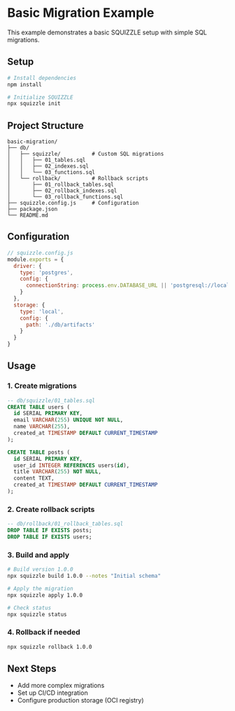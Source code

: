 # Basic Migration Example

This example demonstrates a basic SQUIZZLE setup with simple SQL migrations.

## Setup

```bash
# Install dependencies
npm install

# Initialize SQUIZZLE
npx squizzle init
```

## Project Structure

```
basic-migration/
├── db/
│   ├── squizzle/          # Custom SQL migrations
│   │   ├── 01_tables.sql
│   │   ├── 02_indexes.sql
│   │   └── 03_functions.sql
│   └── rollback/          # Rollback scripts
│       ├── 01_rollback_tables.sql
│       ├── 02_rollback_indexes.sql
│       └── 03_rollback_functions.sql
├── squizzle.config.js     # Configuration
├── package.json
└── README.md
```

## Configuration

```javascript
// squizzle.config.js
module.exports = {
  driver: {
    type: 'postgres',
    config: {
      connectionString: process.env.DATABASE_URL || 'postgresql://localhost:5432/example'
    }
  },
  storage: {
    type: 'local',
    config: {
      path: './db/artifacts'
    }
  }
}
```

## Usage

### 1. Create migrations

```sql
-- db/squizzle/01_tables.sql
CREATE TABLE users (
  id SERIAL PRIMARY KEY,
  email VARCHAR(255) UNIQUE NOT NULL,
  name VARCHAR(255),
  created_at TIMESTAMP DEFAULT CURRENT_TIMESTAMP
);

CREATE TABLE posts (
  id SERIAL PRIMARY KEY,
  user_id INTEGER REFERENCES users(id),
  title VARCHAR(255) NOT NULL,
  content TEXT,
  created_at TIMESTAMP DEFAULT CURRENT_TIMESTAMP
);
```

### 2. Create rollback scripts

```sql
-- db/rollback/01_rollback_tables.sql
DROP TABLE IF EXISTS posts;
DROP TABLE IF EXISTS users;
```

### 3. Build and apply

```bash
# Build version 1.0.0
npx squizzle build 1.0.0 --notes "Initial schema"

# Apply the migration
npx squizzle apply 1.0.0

# Check status
npx squizzle status
```

### 4. Rollback if needed

```bash
npx squizzle rollback 1.0.0
```

## Next Steps

- Add more complex migrations
- Set up CI/CD integration
- Configure production storage (OCI registry)